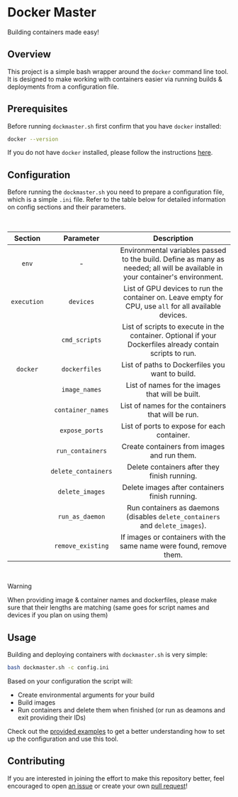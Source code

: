 # Docker Master

Building containers made easy!

## Overview

This project is a simple bash wrapper around the `docker` command line tool. It is designed to make working with containers easier via running builds & deployments from a configuration file.

## Prerequisites

Before running `dockmaster.sh` first confirm that you have `docker` installed:

```bash
docker --version
```
If you do not have `docker` installed, please follow the instructions [here](https://docs.docker.com/get-docker/).

## Configuration

Before running the `dockmaster.sh` you need to prepare a configuration file, which is a simple `.ini` file. Refer to the table below for detailed information on config sections and their parameters.

<br>
<div align="center">

| Section    | Parameter          | Description |
|:----------:|:------------------:|:-----------:|
| `env`      | -                  | Environmental variables passed to the build. Define as many as needed; all will be available in your container's environment. |
| `execution`| `devices`          | List of GPU devices to run the container on. Leave empty for CPU, use `all` for all available devices. |
|            | `cmd_scripts`      | List of scripts to execute in the container. Optional if your Dockerfiles already contain scripts to run. |
| `docker`   | `dockerfiles`      | List of paths to Dockerfiles you want to build. |
|            | `image_names`      | List of names for the images that will be built. |
|            | `container_names`  | List of names for the containers that will be run. |
|            | `expose_ports`     | List of ports to expose for each container. |
|            | `run_containers`   | Create containers from images and run them. |
|            | `delete_containers`| Delete containers after they finish running. |
|            | `delete_images`    | Delete images after containers finish running. |
|            | `run_as_daemon`    | Run containers as daemons (disables `delete_containers` and `delete_images`). |
|            | `remove_existing`  | If images or containers with the same name were found, remove them. |

</div>
<br>

> [!WARNING]
> When providing image & container names and dockerfiles, please make sure that their lengths are matching (same goes for script names and devices if you plan on using them)

## Usage

Building and deploying containers with `dockmaster.sh` is very simple:

```bash
bash dockmaster.sh -c config.ini
```

Based on your configuration the script will:
* Create environmental arguments for your build
* Build images
* Run containers and delete them when finished (or run as deamons and exit providing their IDs)

Check out the [provided examples](./examples/) to get a better understanding how to set up the configuration and use this tool.

## Contributing

If you are interested in joining the effort to make this repository better, feel encouraged to open [an issue](https://github.com/neurowelt/dockmaster/issues) or create your own [pull request](https://github.com/neurowelt/dockmaster/pulls)!
